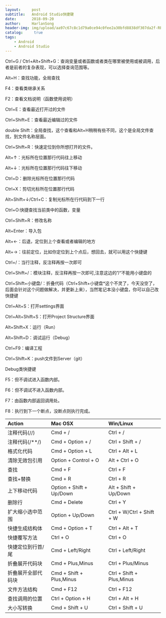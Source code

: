 ```yaml
---
layout:     post
subtitle:   Android Studio快捷键
date:       2018-09-20
author:     HarlanSong
header-img: img/upload/aa97c67c8c1d79a0ce94c0fee2a30bfd8838df307da2f-RPC97X.jpg
catalog: 	 true
tags:
    - Android
    - Android Studio
---
```


Ctrl+G / Ctrl+Alt+Shift+G：查询变量或者函数或者类在哪里被使用或被调用，后者是前者的复杂表现，可以选择查询范围等。

Alt+H：查找功能，全局查找

F4：查看类继承关系

F2：查看文档说明（函数使用说明）

Ctrl+E：查看最近打开过的文件

Ctrl+Shift+E：查看最近编辑过的文件

double Shift：全局查找，这个查看和Alt+H稍稍有些不同，这个是全局文件查找，到文件名称层面。

Ctrl+Shift+R：快速定位到你所想打开的文件。

Alt+↑：光标所在位置那行代码往上移动

Alt+↓：光标所在位置那行代码往下移动

Ctrl+D：删除光标所在位置那行代码

Ctrl+X：剪切光标所在位置那行代码

Alt+Shift+↓/Ctrl+C：复制光标所在行代码到下一行

Ctrl+O:快捷查找当前类中的函数，变量

Ctrl+Shift+R：修改名称

Alt+Enter：导入包

Alt+←：后退，定位到上个查看或者编辑的地方

Alt+→：往前定位，比如你定位到上个点后，想回去，就可以用这个快捷键

Ctrl+/：当行注释，反注释再按一次即可

Ctrl+Shift+/：模块注释，反注释再按一次即可,注意这边的”/“不能用小键盘的

Ctrl+Shift+小键盘/：折叠代码（Ctrl+Shift+小键盘*这个不灵了，今天没空了，后面会针对这个问题做解决，并更新上来），当然笔记本没小键盘，你可以自己改快捷键

Ctrl+Alt+S：打开settings界面

Ctrl+Alt+Shift+S：打开Project Structure界面

Alt+Shift+X：运行（Run）

Alt+Shift+D：调试运行（Debug）

Ctrl+F9：编译工程

Ctrl+Shift+K：push文件到Server（git）

Debug类快捷键

F5：但不调试进入函数内部。

F6：但不调试不进入函数内部。

F7：由函数内部返回调用处。

F8：执行到下一个断点，没断点则执行完成。

| Action  |  Mac OSX	 |  Win/Linux |
| :------------ | :------------ | :------------ |
|注释代码(//)  | Cmd + /  |  Ctrl + / |
|注释代码(/**/)|	Cmd + Option + /|Ctrl + Shift + /|
|格式化代码|	Cmd + Option + L|Ctrl + Alt + L|
|清除无效包引用|	Option + Control + O	|Alt + Ctrl + O|
|查找|	Cmd + F	|Ctrl + F|
|查找+替换	|Cmd + R	|Ctrl + R|
|上下移动代码|Option + Shift + Up/Down	|Alt + Shift + Up/Down|
|删除行|	Cmd + Delete	|Ctrl + Y|
|扩大缩小选中范围|Option + Up/Down	|Ctrl + W/Ctrl + Shift + W|
|快捷生成结构体|Cmd + Option + T|Ctrl + Alt + T|
|快捷覆写方法	|Ctrl + O|Ctrl + O|
|快捷定位到行首/尾|	Cmd + Left/Right|Ctrl + Left/Right|
|折叠展开代码块	|Cmd + Plus,Minus|Ctrl + Plus/Minus|
|折叠展开全部代码块	|Cmd + Shift + Plus,Minus|Ctrl + Shift + Plus,Minus|
|文件方法结构|Cmd + F12|	Ctrl + F12|
|查找调用的位置|Ctrl + Option + H	|Ctrl + Alt + H|
|大小写转换	|Cmd + Shift + U	|Ctrl + Shift + U|
